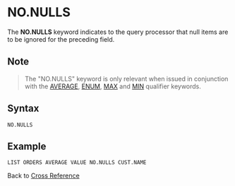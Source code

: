 # NO.NULLS

<PageHeader />

The **NO.NULLS** keyword indicates to the query processor that null items are to be ignored for the preceding field.

## Note

>The "NO.NULLS" keyword is only relevant when issued in conjunction with the [AVERAGE](./../average/README.md), [ENUM](./../enum/README.md), [MAX](./../max/README.md) and [MIN](./../min/README.md) qualifier keywords.

## Syntax

```
NO.NULLS
```

## Example

```
LIST ORDERS AVERAGE VALUE NO.NULLS CUST.NAME  
```

Back to [Cross Reference](./../README.md)
